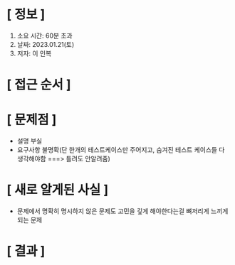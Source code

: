 # **[ 정보 ]**
1. 소요 시간: 60분 초과
2. 날짜: 2023.01.21(토)
3. 저자: 이 인복

# **[ 접근 순서 ]**

# **[ 문제점 ]**
- 설명 부실
- 요구사항 불명확(단 한개의 테스트케이스만 주어지고, 숨겨진 테스트 케이스들 다 생각해야함 ===> 틀려도 안알려줌)

# **[ 새로 알게된 사실 ]**
- 문제에서 명확히 명시하지 않은 문제도 고민을 깊게 해야한다는걸 뼈저리게 느끼게 되는 문제

# **[ 결과 ]**       
